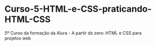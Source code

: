 # Curso-5-HTML-e-CSS-praticando-HTML-CSS
5º Curso da formação da Alura - A partir do zero: HTML e CSS para projetos web
